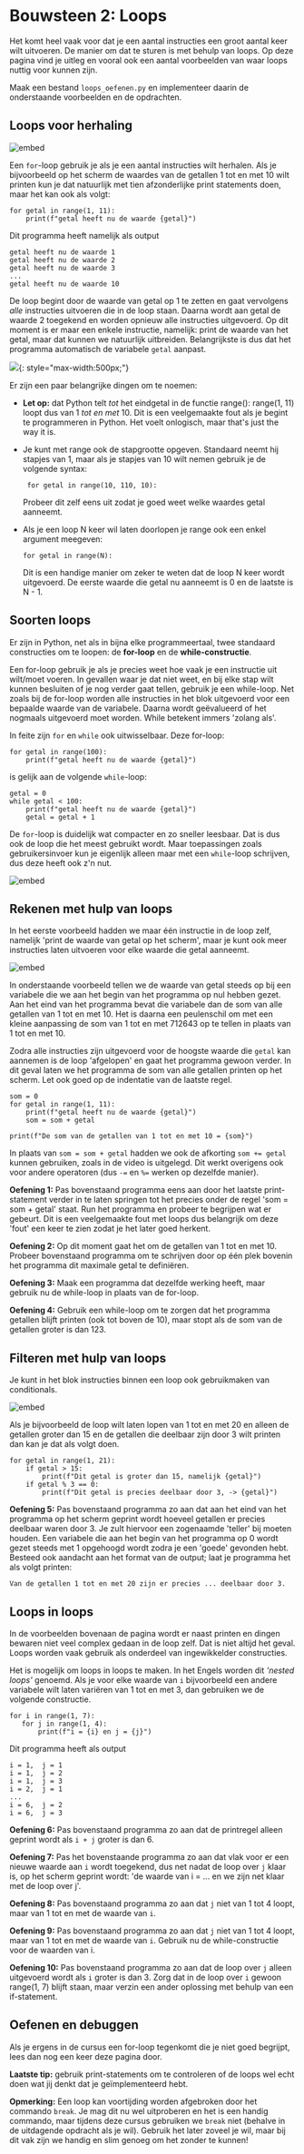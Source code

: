 # Bouwsteen 2: Loops

Het komt heel vaak voor dat je een aantal instructies een groot aantal keer wilt uitvoeren. De manier om dat te sturen is met behulp van loops. Op deze pagina vind je uitleg en vooral ook een aantal voorbeelden van waar loops nuttig voor kunnen zijn.

Maak een bestand `loops_oefenen.py` en implementeer daarin de onderstaande voorbeelden en de opdrachten.

## Loops voor herhaling

![embed](https://api.eu.kaltura.com/p/120/sp/12000/embedIframeJs/uiconf_id/23449960/partner_id/120?iframeembed=true&playerId=kaltura_player&entry_id=0_qw2aof7k&flashvars[streamerType]=auto&amp;flashvars[localizationCode]=en_US&amp;flashvars[leadWithHTML5]=true&amp;flashvars[sideBarContainer.plugin]=true&amp;flashvars[sideBarContainer.position]=left&amp;flashvars[sideBarContainer.clickToClose]=true&amp;flashvars[chapters.plugin]=true&amp;flashvars[chapters.layout]=vertical&amp;flashvars[chapters.thumbnailRotator]=false&amp;flashvars[streamSelector.plugin]=true&amp;flashvars[EmbedPlayer.SpinnerTarget]=videoHolder&amp;flashvars[dualScreen.plugin]=true&amp;flashvars[hotspots.plugin]=1&amp;flashvars[Kaltura.addCrossoriginToIframe]=true&amp;&wid=0_ncy7lvw8)

Een `for`-loop gebruik je als je een aantal instructies wilt herhalen. Als je bijvoorbeeld op het scherm de waardes van de getallen 1 tot en met 10 wilt printen kun je dat natuurlijk met tien afzonderlijke print statements doen, maar het kan ook als volgt:

    for getal in range(1, 11):
        print(f"getal heeft nu de waarde {getal}")

Dit programma heeft namelijk als output

    getal heeft nu de waarde 1
    getal heeft nu de waarde 2
    getal heeft nu de waarde 3
    ...
    getal heeft nu de waarde 10

De loop begint door de waarde van getal op 1 te zetten en gaat vervolgens *alle* instructies uitvoeren die in de loop staan. Daarna wordt aan getal de waarde 2 toegekend en worden opnieuw alle instructies uitgevoerd. Op dit moment is er maar een enkele instructie, namelijk: print de waarde van het getal, maar dat kunnen we natuurlijk uitbreiden. Belangrijkste is dus dat het programma automatisch de variabele `getal` aanpast.

![](Loopsuitleg_nieuw.png){: style="max-width:500px;"}


Er zijn een paar belangrijke dingen om te noemen:

-   **Let op:** dat Python telt *tot* het eindgetal in de functie range(): range(1, 11) loopt dus van 1 *tot en met* 10. Dit is een veelgemaakte fout als je begint te programmeren in Python. Het voelt onlogisch, maar that's just the way it is.

-   Je kunt met range ook de stapgrootte opgeven. Standaard neemt hij stapjes van 1, maar als je stapjes van 10 wilt nemen gebruik je de volgende syntax:

         for getal in range(10, 110, 10):

    Probeer dit zelf eens uit zodat je goed weet welke waardes getal aanneemt.

-   Als je een loop N keer wil laten doorlopen je range ook een enkel argument meegeven:

        for getal in range(N):

    Dit is een handige manier om zeker te weten dat de loop N keer wordt uitgevoerd. De eerste waarde die getal nu aanneemt is 0 en de laatste is N - 1.

## Soorten loops

Er zijn in Python, net als in bijna elke programmeertaal, twee standaard constructies om te loopen: de **for-loop** en de **while-constructie**.

Een for-loop gebruik je als je precies weet hoe vaak je een instructie uit wilt/moet voeren. In gevallen waar je dat niet weet, en bij elke stap wilt kunnen besluiten of je nog verder gaat tellen, gebruik je een while-loop. Net zoals bij de for-loop worden alle instructies in het blok uitgevoerd voor een bepaalde waarde van de variabele. Daarna wordt geëvalueerd of het nogmaals uitgevoerd moet worden. While betekent immers 'zolang als'.

In feite zijn `for` en `while` ook uitwisselbaar. Deze for-loop:

    for getal in range(100):
        print(f"getal heeft nu de waarde {getal}")

is gelijk aan de volgende `while`-loop:

    getal = 0
    while getal < 100:
        print(f"getal heeft nu de waarde {getal}")
        getal = getal + 1

De `for`-loop is duidelijk wat compacter en zo sneller leesbaar. Dat is dus ook de loop die het meest gebruikt wordt. Maar toepassingen zoals gebruikersinvoer kun je eigenlijk alleen maar met een `while`-loop schrijven, dus deze heeft ook z'n nut.

![embed](https://api.eu.kaltura.com/p/120/sp/12000/embedIframeJs/uiconf_id/23449960/partner_id/120?iframeembed=true&playerId=kaltura_player&entry_id=0_0q2teczq&flashvars[streamerType]=auto&amp;flashvars[localizationCode]=en_US&amp;flashvars[leadWithHTML5]=true&amp;flashvars[sideBarContainer.plugin]=true&amp;flashvars[sideBarContainer.position]=left&amp;flashvars[sideBarContainer.clickToClose]=true&amp;flashvars[chapters.plugin]=true&amp;flashvars[chapters.layout]=vertical&amp;flashvars[chapters.thumbnailRotator]=false&amp;flashvars[streamSelector.plugin]=true&amp;flashvars[EmbedPlayer.SpinnerTarget]=videoHolder&amp;flashvars[dualScreen.plugin]=true&amp;flashvars[hotspots.plugin]=1&amp;flashvars[Kaltura.addCrossoriginToIframe]=true&amp;&wid=0_xrjtk8zo)

## Rekenen met hulp van loops

In het eerste voorbeeld hadden we maar één instructie in de loop zelf, namelijk 'print de waarde van getal op het scherm', maar je kunt ook meer instructies laten uitvoeren voor elke waarde die getal aanneemt.

![embed](https://api.eu.kaltura.com/p/120/sp/12000/embedIframeJs/uiconf_id/23449960/partner_id/120?iframeembed=true&playerId=kaltura_player&entry_id=0_m6zjp2hn&flashvars[streamerType]=auto&amp;flashvars[localizationCode]=en_US&amp;flashvars[leadWithHTML5]=true&amp;flashvars[sideBarContainer.plugin]=true&amp;flashvars[sideBarContainer.position]=left&amp;flashvars[sideBarContainer.clickToClose]=true&amp;flashvars[chapters.plugin]=true&amp;flashvars[chapters.layout]=vertical&amp;flashvars[chapters.thumbnailRotator]=false&amp;flashvars[streamSelector.plugin]=true&amp;flashvars[EmbedPlayer.SpinnerTarget]=videoHolder&amp;flashvars[dualScreen.plugin]=true&amp;flashvars[hotspots.plugin]=1&amp;flashvars[Kaltura.addCrossoriginToIframe]=true&amp;&wid=0_vp2l1qrs)

In onderstaande voorbeeld tellen we de waarde van getal steeds op bij een variabele die we aan het begin van het programma op nul hebben gezet. Aan het eind van het programma bevat die variabele dan de som van alle getallen van 1 tot en met 10. Het is daarna een peulenschil om met een kleine aanpassing de som van 1 tot en met 712643 op te tellen in plaats van 1 tot en met 10.

Zodra alle instructies zijn uitgevoerd voor de hoogste waarde die `getal` kan aannemen is de loop 'afgelopen' en gaat het programma gewoon verder. In dit geval laten we het programma de som van alle getallen printen op het scherm. Let ook goed op de indentatie van de laatste regel.

    som = 0
    for getal in range(1, 11):
        print(f"getal heeft nu de waarde {getal}")
        som = som + getal

    print(f"De som van de getallen van 1 tot en met 10 = {som}")

In plaats van `som = som + getal` hadden we ook de afkorting `som += getal` kunnen gebruiken, zoals in de video is uitgelegd. Dit werkt overigens ook voor andere operatoren (dus `-=` en `%=` werken op dezelfde manier).

**Oefening 1:** Pas bovenstaand programma eens aan door het laatste print-statement verder in te laten springen tot het precies onder de regel 'som = som + getal' staat. Run het programma en probeer te begrijpen wat er gebeurt. Dit is een veelgemaakte fout met loops dus belangrijk om deze 'fout' een keer te zien zodat je het later goed herkent.

**Oefening 2:** Op dit moment gaat het om de getallen van 1 tot en met 10. Probeer bovenstaand programma om te schrijven door op één plek bovenin het programma dit maximale getal te definiëren.

**Oefening 3:** Maak een programma dat dezelfde werking heeft, maar gebruik nu de while-loop in plaats van de for-loop.

**Oefening 4:** Gebruik een while-loop om te zorgen dat het programma getallen blijft printen (ook tot boven de 10), maar stopt als de som van de getallen groter is dan 123.


## Filteren met hulp van loops

Je kunt in het blok instructies binnen een loop ook gebruikmaken van conditionals.

![embed](https://api.eu.kaltura.com/p/120/sp/12000/embedIframeJs/uiconf_id/23449960/partner_id/120?iframeembed=true&playerId=kaltura_player&entry_id=0_utgsg9me&flashvars[streamerType]=auto&amp;flashvars[localizationCode]=en_US&amp;flashvars[leadWithHTML5]=true&amp;flashvars[sideBarContainer.plugin]=true&amp;flashvars[sideBarContainer.position]=left&amp;flashvars[sideBarContainer.clickToClose]=true&amp;flashvars[chapters.plugin]=true&amp;flashvars[chapters.layout]=vertical&amp;flashvars[chapters.thumbnailRotator]=false&amp;flashvars[streamSelector.plugin]=true&amp;flashvars[EmbedPlayer.SpinnerTarget]=videoHolder&amp;flashvars[dualScreen.plugin]=true&amp;flashvars[hotspots.plugin]=1&amp;flashvars[Kaltura.addCrossoriginToIframe]=true&amp;&wid=0_3ezya087)

Als je bijvoorbeeld de loop wilt laten lopen van 1 tot en met 20 en alleen de getallen groter dan 15 en de getallen die deelbaar zijn door 3 wilt printen dan kan je dat als volgt doen.

    for getal in range(1, 21):
        if getal > 15:
            print(f"Dit getal is groter dan 15, namelijk {getal}")
        if getal % 3 == 0:
            print(f"Dit getal is precies deelbaar door 3, -> {getal}")

**Oefening 5:** Pas bovenstaand programma zo aan dat aan het eind van het programma op het scherm geprint wordt hoeveel getallen er precies deelbaar waren door 3. Je zult hiervoor een zogenaamde 'teller' bij moeten houden. Een variabele die aan het begin van het programma op 0 wordt gezet steeds met 1 opgehoogd wordt zodra je een 'goede' gevonden hebt. Besteed ook aandacht aan het format van de output; laat je programma het als volgt printen:

    Van de getallen 1 tot en met 20 zijn er precies ... deelbaar door 3.


## Loops in loops

In de voorbeelden bovenaan de pagina wordt er naast printen en dingen bewaren niet veel complex gedaan in de loop zelf. Dat is niet altijd het geval. Loops worden vaak gebruik als onderdeel van ingewikkelder constructies.

Het is mogelijk om loops in loops te maken. In het Engels worden dit *'nested loops'* genoemd. Als je voor elke waarde van `i` bijvoorbeeld een andere variabele wilt laten variëren van 1 tot en met 3, dan gebruiken we de volgende constructie.

    for i in range(1, 7):
       for j in range(1, 4):
           print(f"i = {i} en j = {j}")

Dit programma heeft als output

    i = 1,  j = 1
    i = 1,  j = 2
    i = 1,  j = 3
    i = 2,  j = 1
    ...
    i = 6,  j = 2
    i = 6,  j = 3

**Oefening 6:** Pas bovenstaand programma zo aan dat de printregel alleen geprint wordt als `i + j` groter is dan 6.

**Oefening 7:** Pas het bovenstaande programma zo aan dat vlak voor er een nieuwe waarde aan `i` wordt toegekend, dus net nadat de loop over `j` klaar is, op het scherm geprint wordt: 'de waarde van i = ... en we zijn net klaar met de loop over j'.

**Oefening 8:** Pas bovenstaand programma zo aan dat `j` niet van 1 tot 4 loopt, maar van 1 tot en met de waarde van `i`.

**Oefening 9:** Pas bovenstaand programma zo aan dat `j` niet van 1 tot 4 loopt, maar van 1 tot en met de waarde van `i`. Gebruik nu de while-constructie voor de waarden van i.

**Oefening 10:** Pas bovenstaand programma zo aan dat de loop over `j` alleen uitgevoerd wordt als `i` groter is dan 3. Zorg dat in de loop over `i` gewoon range(1, 7) blijft staan, maar verzin een ander oplossing met behulp van een if-statement.

## Oefenen en debuggen

Als je ergens in de cursus een for-loop tegenkomt die je niet goed begrijpt, lees dan nog een keer deze pagina door.

**Laatste tip:** gebruik print-statements om te controleren of de loops wel echt doen wat jij denkt dat je geïmplementeerd hebt.

**Opmerking:** Een loop kan voortijding worden afgebroken door het commando `break`. Je mag dit nu wel uitproberen en het is een handig commando, maar tijdens deze cursus gebruiken we `break` niet (behalve in de uitdagende opdracht als je wil). Gebruik het later zoveel je wil, maar bij dit vak zijn we handig en slim genoeg om het zonder te kunnen!
